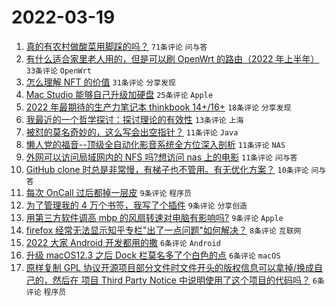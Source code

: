 # 2022-03-19

1. [真的有农村做酸菜用脚踩的吗？](https://www.v2ex.com/t/841413) `71条评论` `问与答`
1. [有什么适合家里老人用的，但是可以刷 OpenWrt 的路由（2022 年上半年）](https://www.v2ex.com/t/841405) `33条评论` `OpenWrt`
1. [怎么理解 NFT 的价值](https://www.v2ex.com/t/841416) `31条评论` `分享发现`
1. [Mac Studio 能够自己升级加硬盘](https://www.v2ex.com/t/841412) `25条评论` `Apple`
1. [2022 年最期待的生产力笔记本 thinkbook 14+/16+](https://www.v2ex.com/t/841409) `18条评论` `分享发现`
1. [我最近的一个哲学探讨：探讨理论的有效性](https://www.v2ex.com/t/841415) `13条评论` `上海`
1. [被怼的莫名奇妙的，这么写会出空指针？](https://www.v2ex.com/t/841447) `11条评论` `Java`
1. [懒人党的福音--顶级全自动化影音系统全方位深入剖析](https://www.v2ex.com/t/841427) `11条评论` `NAS`
1. [外网可以访问局域网内的 NFS 吗?想访问 nas 上的电影](https://www.v2ex.com/t/841414) `11条评论` `问与答`
1. [GitHub clone 时总是非常慢，有梯子也不管用。有无优化方案？](https://www.v2ex.com/t/841434) `10条评论` `问与答`
1. [每次 OnCall 过后都掉一层皮](https://www.v2ex.com/t/841452) `9条评论` `程序员`
1. [为了管理我的 4 万个书签，我写了个插件](https://www.v2ex.com/t/841442) `9条评论` `分享创造`
1. [用第三方软件调高 mbp 的风扇转速对电脑有影响吗?](https://www.v2ex.com/t/841418) `9条评论` `Apple`
1. [firefox 经常无法显示知乎专栏"出了一点问题"如何解决？](https://www.v2ex.com/t/841417) `8条评论` `互联网`
1. [2022 大家 Android 开发都用的撒](https://www.v2ex.com/t/841443) `6条评论` `Android`
1. [升级 macOS12.3 之后 Dock 栏莫名多了个白色的点](https://www.v2ex.com/t/841439) `6条评论` `macOS`
1. [原样复制 GPL 协议开源项目部分文件时文件开头的版权信息可以拿掉/换成自己的，然后在 项目 Third Party Notice 中说明使用了这个项目的代码吗？](https://www.v2ex.com/t/841433) `6条评论` `程序员`
